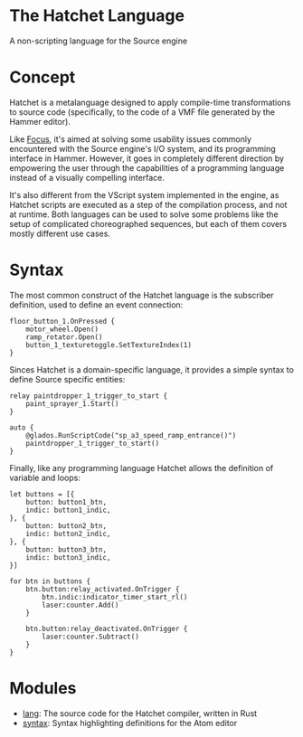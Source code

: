 # The Hatchet Language
A non-scripting language for the Source engine

# Concept
Hatchet is a metalanguage designed to apply compile-time transformations to source code
(specifically, to the code of a VMF file generated by the Hammer editor).

Like [Focus](https://github.com/leops/focus/), it's aimed at solving some usability issues commonly
encountered with the Source engine's I/O system, and its programming interface in Hammer. However,
it goes in completely different direction by empowering the user through the capabilities of a
programming language instead of a visually compelling interface.

It's also different from the VScript system implemented in the engine, as Hatchet scripts are
executed as a step of the compilation process, and not at runtime. Both languages can be used to
solve some problems like the setup of complicated choreographed sequences, but each of them covers
mostly different use cases.

# Syntax
The most common construct of the Hatchet language is the subscriber definition, used to define an
event connection:
```hatchet
floor_button_1.OnPressed {
    motor_wheel.Open()
    ramp_rotator.Open()
    button_1_texturetoggle.SetTextureIndex(1)
}
```

Sinces Hatchet is a domain-specific language, it provides a simple syntax to define Source specific
entities:
```hatchet
relay paintdropper_1_trigger_to_start {
    paint_sprayer_1.Start()
}

auto {
    @glados.RunScriptCode("sp_a3_speed_ramp_entrance()")
    paintdropper_1_trigger_to_start()
}
```

Finally, like any programming language Hatchet allows the definition of variable and loops:
```hatchet
let buttons = [{
    button: button1_btn,
    indic: button1_indic,
}, {
    button: button2_btn,
    indic: button2_indic,
}, {
    button: button3_btn,
    indic: button3_indic,
}]

for btn in buttons {
    btn.button:relay_activated.OnTrigger {
        btn.indic:indicator_timer_start_rl()
        laser:counter.Add()
    }

    btn.button:relay_deactivated.OnTrigger {
        laser:counter.Subtract()
    }
}
```

# Modules
* [lang](https://github.com/leops/hatchet/blob/master/lang/): The source code for the Hatchet
    compiler, written in Rust
* [syntax](https://github.com/leops/hatchet/blob/master/syntax/): Syntax highlighting definitions
    for the Atom editor
